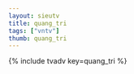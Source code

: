```yaml
--- 
layout: sieutv
title: quang_tri
tags: ["vntv"]
thumb: quang_tri
---
```

{% include tvadv key=quang_tri %}
